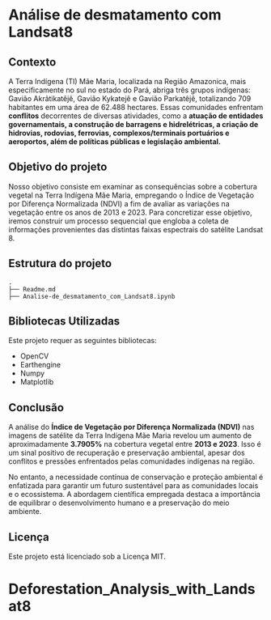 # Análise de desmatamento com Landsat8

## Contexto

A Terra Indígena (TI) Mãe Maria, localizada na Região Amazonica, mais especificamente no sul no estado do Pará, abriga três grupos indígenas: Gavião Akrãtikatêjê, Gavião Kykatejê e Gavião Parkatêjê, totalizando 709 habitantes em uma área de 62.488 hectares. Essas comunidades enfrentam **conflitos** decorrentes de diversas atividades, como a **atuação de entidades governamentais, a construção de barragens e hidrelétricas, a criação de hidrovias, rodovias, ferrovias, complexos/terminais portuários e aeroportos, além de políticas públicas e legislação ambiental.**

## Objetivo do projeto

Nosso objetivo consiste em examinar as consequências sobre a cobertura vegetal na Terra Indígena Mãe Maria, empregando o Índice de Vegetação por Diferença Normalizada (NDVI) a fim de avaliar as variações na vegetação entre os anos de 2013 e 2023. Para concretizar esse objetivo, iremos construir um processo sequencial que engloba a coleta de informações provenientes das distintas faixas espectrais do satélite Landsat 8.



## Estrutura do projeto
```
.
├── Readme.md
├── Analise-de_desmatamento_com_Landsat8.ipynb 
```

## Bibliotecas Utilizadas
Este projeto requer as seguintes bibliotecas:

- OpenCV
- Earthengine
- Numpy
- Matplotlib

## Conclusão
A análise do **Índice de Vegetação por Diferença Normalizada (NDVI)** nas imagens de satélite da Terra Indígena Mãe Maria revelou um aumento de aproximadamente **3.7905%** na cobertura vegetal entre **2013 e 2023**. Isso é um sinal positivo de recuperação e preservação ambiental, apesar dos conflitos e pressões enfrentados pelas comunidades indígenas na região. 

No entanto, a necessidade contínua de conservação e proteção ambiental é enfatizada para garantir um futuro sustentável para as comunidades locais e o ecossistema. A abordagem científica empregada destaca a importância de equilibrar o desenvolvimento humano e a preservação do meio ambiente.

## Licença

Este projeto está licenciado sob a Licença MIT.
# Deforestation_Analysis_with_Landsat8
